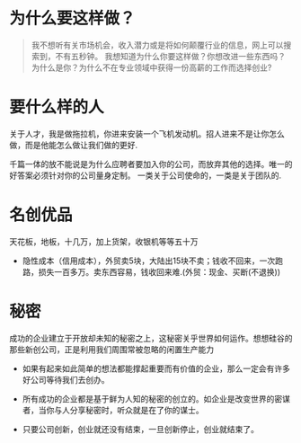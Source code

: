 # 为什么要这样做？
> 我不想听有关市场机会，收入潜力或是将如何颠覆行业的信息，网上可以搜索到，不有五秒钟。
> 我想知道为什么你要这样做？你想改进一些东西吗？为什么是你？为什么不在专业领域中获得一份高薪的工作而选择创业?


# 要什么样的人
关于人才，我是做拖拉机，你进来安装一个飞机发动机。招人进来不是让你怎么做，而是他能怎么做让我们做的更好.

千篇一体的放不能说是为什么应聘者要加入你的公司，而放弃其他的选择。唯一的好答案必须针对你的公司量身定制。
一类关于公司使命的，一类是关于团队的.


# 名创优品
天花板，地板，十几万，加上货架，收银机等等五十万
* 隐性成本（信用成本），外贸卖5块，大陆出15块不卖；钱收不回来，一次跑路，损失一百多万。卖东西容易，钱收回来难.(外贸：现金、买断(不退换))



# 秘密
成功的企业建立于开放却未知的秘密之上，这秘密关乎世界如何运作。想想硅谷的那些新创公司，正是利用我们周围常被忽略的闲置生产能力
* 如果有起来如此简单的想法都能撑起重要而有价值的企业，那么一定会有许多好公司等待我们去创办。

* 所有成功的企业都是基于鲜为人知的秘密的创立的。如企业是改变世界的密谋者，当你与人分享秘密时，听众就是在了你的谋士。


* 只要公司创新，创业就还没有结束，一旦创新停止，创业就结束了。


